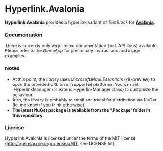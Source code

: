 Hyperlink.Avalonia
==========

**Hyperlink.Avalonia** provides a hyperlink variant of *TextBlock* for **[Avalonia](https://avaloniaui.net/)**.

### Documentation
There is currently only very limited documentation (incl. API docs) available. Please refer to the *DemoApp* for preliminary instructions and usage examples.

### Notes
- At this point, the library uses *Microsoft.Maui.Essentials* (v8-preview) to open the provided URL on all supported platforms. You can set IHyperlinkManager (or extend HyperlinkManager class) to customize the behaviour.
- Also, the library is probably to small and trivial for distribution via NuGet (let me know if you think otherwise).
- **The latest NuGet package is available from the '\Package' folder in this repository.**

### License
Hyperlink.Avalonia is licensed under the terms of the MIT license (<http://opensource.org/licenses/MIT>, see LICENSE.txt).
